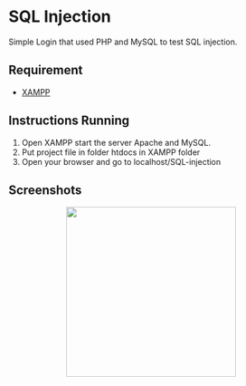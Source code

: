 # SQL Injection
Simple Login that used PHP and MySQL to test SQL injection.

## Requirement

* [XAMPP](https://www.apachefriends.org/download.html)
 
## Instructions Running
1. Open XAMPP start the server Apache and MySQL.
2. Put project file  in folder htdocs in XAMPP folder
3. Open your browser and go to localhost/SQL-injection

## Screenshots
<p align="center">
<img width="300” alt="Screen Shot" src="">
</p>
